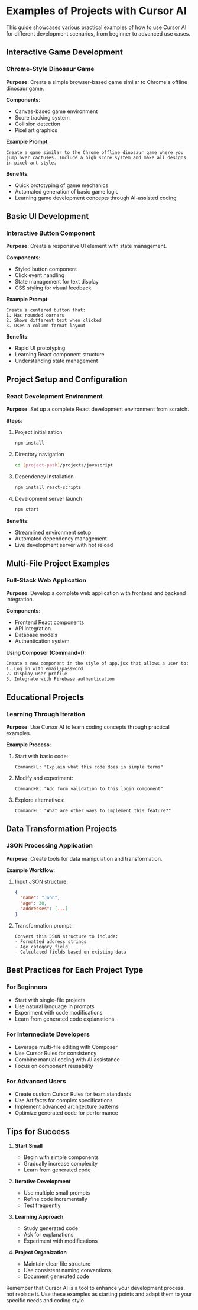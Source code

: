 # Examples of Projects with Cursor AI

This guide showcases various practical examples of how to use Cursor AI for different development scenarios, from beginner to advanced use cases.

## Interactive Game Development

### Chrome-Style Dinosaur Game
**Purpose**: Create a simple browser-based game similar to Chrome's offline dinosaur game.

**Components**:
- Canvas-based game environment
- Score tracking system
- Collision detection
- Pixel art graphics

**Example Prompt**:
```
Create a game similar to the Chrome offline dinosaur game where you jump over cactuses. Include a high score system and make all designs in pixel art style.
```

**Benefits**: 
- Quick prototyping of game mechanics
- Automated generation of basic game logic
- Learning game development concepts through AI-assisted coding

## Basic UI Development

### Interactive Button Component
**Purpose**: Create a responsive UI element with state management.

**Components**:
- Styled button component
- Click event handling
- State management for text display
- CSS styling for visual feedback

**Example Prompt**:
```
Create a centered button that:
1. Has rounded corners
2. Shows different text when clicked
3. Uses a column format layout
```

**Benefits**:
- Rapid UI prototyping
- Learning React component structure
- Understanding state management

## Project Setup and Configuration

### React Development Environment
**Purpose**: Set up a complete React development environment from scratch.

**Steps**:
1. Project initialization
   ```bash
   npm install
   ```
2. Directory navigation
   ```bash
   cd [project-path]/projects/javascript
   ```
3. Dependency installation
   ```bash
   npm install react-scripts
   ```
4. Development server launch
   ```bash
   npm start
   ```

**Benefits**:
- Streamlined environment setup
- Automated dependency management
- Live development server with hot reload

## Multi-File Project Examples

### Full-Stack Web Application
**Purpose**: Develop a complete web application with frontend and backend integration.

**Components**:
- Frontend React components
- API integration
- Database models
- Authentication system

**Using Composer (Command+I)**:
```
Create a new component in the style of app.jsx that allows a user to:
1. Log in with email/password
2. Display user profile
3. Integrate with Firebase authentication
```

## Educational Projects

### Learning Through Iteration
**Purpose**: Use Cursor AI to learn coding concepts through practical examples.

**Example Process**:
1. Start with basic code:
   ```
   Command+L: "Explain what this code does in simple terms"
   ```

2. Modify and experiment:
   ```
   Command+K: "Add form validation to this login component"
   ```

3. Explore alternatives:
   ```
   Command+L: "What are other ways to implement this feature?"
   ```

## Data Transformation Projects

### JSON Processing Application
**Purpose**: Create tools for data manipulation and transformation.

**Example Workflow**:
1. Input JSON structure:
   ```json
   {
     "name": "John",
     "age": 30,
     "addresses": [...]
   }
   ```

2. Transformation prompt:
   ```
   Convert this JSON structure to include:
   - Formatted address strings
   - Age category field
   - Calculated fields based on existing data
   ```

## Best Practices for Each Project Type

### For Beginners
- Start with single-file projects
- Use natural language in prompts
- Experiment with code modifications
- Learn from generated code explanations

### For Intermediate Developers
- Leverage multi-file editing with Composer
- Use Cursor Rules for consistency
- Combine manual coding with AI assistance
- Focus on component reusability

### For Advanced Users
- Create custom Cursor Rules for team standards
- Use Artifacts for complex specifications
- Implement advanced architecture patterns
- Optimize generated code for performance

## Tips for Success

1. **Start Small**
   - Begin with simple components
   - Gradually increase complexity
   - Learn from generated code

2. **Iterative Development**
   - Use multiple small prompts
   - Refine code incrementally
   - Test frequently

3. **Learning Approach**
   - Study generated code
   - Ask for explanations
   - Experiment with modifications

4. **Project Organization**
   - Maintain clear file structure
   - Use consistent naming conventions
   - Document generated code

Remember that Cursor AI is a tool to enhance your development process, not replace it. Use these examples as starting points and adapt them to your specific needs and coding style.